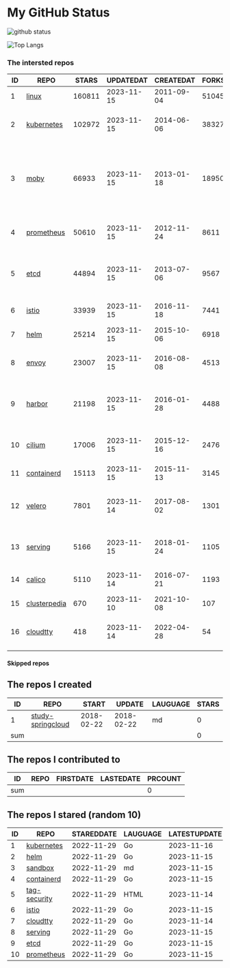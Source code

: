 # My GitHub Status

<img src="https://github-readme-stats-1.yihong0618.vercel.app/api?username=daoqingniu&show_icons=true&&&hide_title=true&count_private=true" alt="github status" />

![Top Langs](https://github-readme-stats-1.yihong0618.vercel.app/api/top-langs/?username=daoqingniu&layout=compact)

<!--START_SECTION:github_repos-->
### The intersted repos
| ID |                              REPO                               | STARS  | UPDATEDAT  | CREATEDAT  | FORKSCOUNT |                                                DESCRIPTIONS                                                |
|----|-----------------------------------------------------------------|--------|------------|------------|------------|------------------------------------------------------------------------------------------------------------|
|  1 | [linux](https://github.com/torvalds/linux)                      | 160811 | 2023-11-15 | 2011-09-04 |      51045 | Linux kernel source tree                                                                                   |
|  2 | [kubernetes](https://github.com/kubernetes/kubernetes)          | 102972 | 2023-11-15 | 2014-06-06 |      38327 | Production-Grade Container Scheduling and Management                                                       |
|  3 | [moby](https://github.com/moby/moby)                            |  66933 | 2023-11-15 | 2013-01-18 |      18950 | The Moby Project - a collaborative project for the container ecosystem to assemble container-based systems |
|  4 | [prometheus](https://github.com/prometheus/prometheus)          |  50610 | 2023-11-15 | 2012-11-24 |       8611 | The Prometheus monitoring system and time series database.                                                 |
|  5 | [etcd](https://github.com/etcd-io/etcd)                         |  44894 | 2023-11-15 | 2013-07-06 |       9567 | Distributed reliable key-value store for the most critical data of a distributed system                    |
|  6 | [istio](https://github.com/istio/istio)                         |  33939 | 2023-11-15 | 2016-11-18 |       7441 | Connect, secure, control, and observe services.                                                            |
|  7 | [helm](https://github.com/helm/helm)                            |  25214 | 2023-11-15 | 2015-10-06 |       6918 | The Kubernetes Package Manager                                                                             |
|  8 | [envoy](https://github.com/envoyproxy/envoy)                    |  23007 | 2023-11-15 | 2016-08-08 |       4513 | Cloud-native high-performance edge/middle/service proxy                                                    |
|  9 | [harbor](https://github.com/goharbor/harbor)                    |  21198 | 2023-11-15 | 2016-01-28 |       4488 | An open source trusted cloud native registry project that stores, signs, and scans content.                |
| 10 | [cilium](https://github.com/cilium/cilium)                      |  17006 | 2023-11-15 | 2015-12-16 |       2476 | eBPF-based Networking, Security, and Observability                                                         |
| 11 | [containerd](https://github.com/containerd/containerd)          |  15113 | 2023-11-15 | 2015-11-13 |       3145 | An open and reliable container runtime                                                                     |
| 12 | [velero](https://github.com/vmware-tanzu/velero)                |   7801 | 2023-11-14 | 2017-08-02 |       1301 | Backup and migrate Kubernetes applications and their persistent volumes                                    |
| 13 | [serving](https://github.com/knative/serving)                   |   5166 | 2023-11-15 | 2018-01-24 |       1105 | Kubernetes-based, scale-to-zero, request-driven compute                                                    |
| 14 | [calico](https://github.com/projectcalico/calico)               |   5110 | 2023-11-14 | 2016-07-21 |       1193 | Cloud native networking and network security                                                               |
| 15 | [clusterpedia](https://github.com/clusterpedia-io/clusterpedia) |    670 | 2023-11-10 | 2021-10-08 |        107 | The Encyclopedia of Kubernetes clusters                                                                    |
| 16 | [cloudtty](https://github.com/cloudtty/cloudtty)                |    418 | 2023-11-14 | 2022-04-28 |         54 | A Friendly Kubernetes CloudShell (Web Terminal) !                                                          |



#### Skipped repos
<!--END_SECTION:github_repos-->

<!--START_SECTION:my_github-->
## The repos I created
| ID  |                                 REPO                                 |   START    |   UPDATE   | LAUGUAGE | STARS |
|-----|----------------------------------------------------------------------|------------|------------|----------|-------|
|   1 | [study-springcloud](https://github.com/daoqingniu/study-springcloud) | 2018-02-22 | 2018-02-22 | md       |     0 |
| sum |                                                                      |            |            |          |     0 |

## The repos I contributed to
| ID  | REPO | FIRSTDATE | LASTEDATE | PRCOUNT |
|-----|------|-----------|-----------|---------|
| sum |      |           |           |       0 |

## The repos I stared (random 10)
| ID |                          REPO                          | STAREDDATE | LAUGUAGE | LATESTUPDATE |
|----|--------------------------------------------------------|------------|----------|--------------|
|  1 | [kubernetes](https://github.com/kubernetes/kubernetes) | 2022-11-29 | Go       | 2023-11-16   |
|  2 | [helm](https://github.com/helm/helm)                   | 2022-11-29 | Go       | 2023-11-15   |
|  3 | [sandbox](https://github.com/cncf/sandbox)             | 2022-11-29 | md       | 2023-11-15   |
|  4 | [containerd](https://github.com/containerd/containerd) | 2022-11-29 | Go       | 2023-11-15   |
|  5 | [tag-security](https://github.com/cncf/tag-security)   | 2022-11-29 | HTML     | 2023-11-14   |
|  6 | [istio](https://github.com/istio/istio)                | 2022-11-29 | Go       | 2023-11-15   |
|  7 | [cloudtty](https://github.com/cloudtty/cloudtty)       | 2022-11-29 | Go       | 2023-11-14   |
|  8 | [serving](https://github.com/knative/serving)          | 2022-11-29 | Go       | 2023-11-15   |
|  9 | [etcd](https://github.com/etcd-io/etcd)                | 2022-11-29 | Go       | 2023-11-15   |
| 10 | [prometheus](https://github.com/prometheus/prometheus) | 2022-11-29 | Go       | 2023-11-15   |

<!--END_SECTION:my_github-->
